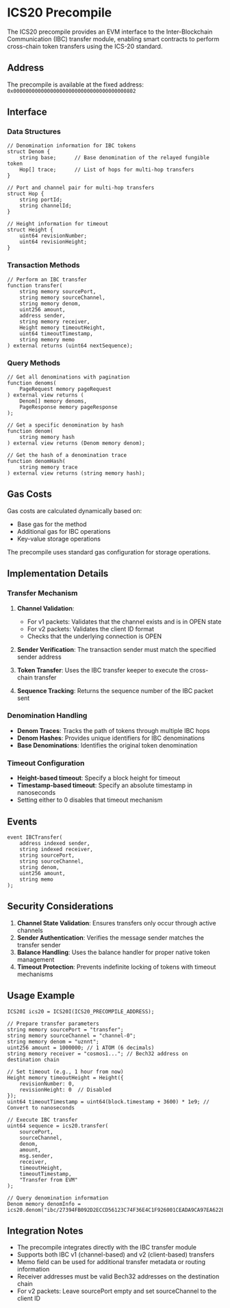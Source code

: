 # ICS20 Precompile

The ICS20 precompile provides an EVM interface to the Inter-Blockchain Communication (IBC) transfer module,
enabling smart contracts to perform cross-chain token transfers using the ICS-20 standard.

## Address

The precompile is available at the fixed address: `0x0000000000000000000000000000000000000802`

## Interface

### Data Structures

```solidity
// Denomination information for IBC tokens
struct Denom {
    string base;      // Base denomination of the relayed fungible token
    Hop[] trace;      // List of hops for multi-hop transfers
}

// Port and channel pair for multi-hop transfers
struct Hop {
    string portId;
    string channelId;
}

// Height information for timeout
struct Height {
    uint64 revisionNumber;
    uint64 revisionHeight;
}
```

### Transaction Methods

```solidity
// Perform an IBC transfer
function transfer(
    string memory sourcePort,
    string memory sourceChannel,
    string memory denom,
    uint256 amount,
    address sender,
    string memory receiver,
    Height memory timeoutHeight,
    uint64 timeoutTimestamp,
    string memory memo
) external returns (uint64 nextSequence);
```

### Query Methods

```solidity
// Get all denominations with pagination
function denoms(
    PageRequest memory pageRequest
) external view returns (
    Denom[] memory denoms,
    PageResponse memory pageResponse
);

// Get a specific denomination by hash
function denom(
    string memory hash
) external view returns (Denom memory denom);

// Get the hash of a denomination trace
function denomHash(
    string memory trace
) external view returns (string memory hash);
```

## Gas Costs

Gas costs are calculated dynamically based on:

- Base gas for the method
- Additional gas for IBC operations
- Key-value storage operations

The precompile uses standard gas configuration for storage operations.

## Implementation Details

### Transfer Mechanism

1. **Channel Validation**:
   - For v1 packets: Validates that the channel exists and is in OPEN state
   - For v2 packets: Validates the client ID format
   - Checks that the underlying connection is OPEN

2. **Sender Verification**: The transaction sender must match the specified sender address

3. **Token Transfer**: Uses the IBC transfer keeper to execute the cross-chain transfer

4. **Sequence Tracking**: Returns the sequence number of the IBC packet sent

### Denomination Handling

- **Denom Traces**: Tracks the path of tokens through multiple IBC hops
- **Denom Hashes**: Provides unique identifiers for IBC denominations
- **Base Denominations**: Identifies the original token denomination

### Timeout Configuration

- **Height-based timeout**: Specify a block height for timeout
- **Timestamp-based timeout**: Specify an absolute timestamp in nanoseconds
- Setting either to 0 disables that timeout mechanism

## Events

```solidity
event IBCTransfer(
    address indexed sender,
    string indexed receiver,
    string sourcePort,
    string sourceChannel,
    string denom,
    uint256 amount,
    string memo
);
```

## Security Considerations

1. **Channel State Validation**: Ensures transfers only occur through active channels
2. **Sender Authentication**: Verifies the message sender matches the transfer sender
3. **Balance Handling**: Uses the balance handler for proper native token management
4. **Timeout Protection**: Prevents indefinite locking of tokens with timeout mechanisms

## Usage Example

```solidity
ICS20I ics20 = ICS20I(ICS20_PRECOMPILE_ADDRESS);

// Prepare transfer parameters
string memory sourcePort = "transfer";
string memory sourceChannel = "channel-0";
string memory denom = "uznnt";
uint256 amount = 1000000; // 1 ATOM (6 decimals)
string memory receiver = "cosmos1..."; // Bech32 address on destination chain

// Set timeout (e.g., 1 hour from now)
Height memory timeoutHeight = Height({
    revisionNumber: 0,
    revisionHeight: 0  // Disabled
});
uint64 timeoutTimestamp = uint64(block.timestamp + 3600) * 1e9; // Convert to nanoseconds

// Execute IBC transfer
uint64 sequence = ics20.transfer(
    sourcePort,
    sourceChannel,
    denom,
    amount,
    msg.sender,
    receiver,
    timeoutHeight,
    timeoutTimestamp,
    "Transfer from EVM"
);

// Query denomination information
Denom memory denomInfo = ics20.denom("ibc/27394FB092D2ECCD56123C74F36E4C1F926001CEADA9CA97EA622B25F41E5EB2");
```

## Integration Notes

- The precompile integrates directly with the IBC transfer module
- Supports both IBC v1 (channel-based) and v2 (client-based) transfers
- Memo field can be used for additional transfer metadata or routing information
- Receiver addresses must be valid Bech32 addresses on the destination chain
- For v2 packets: Leave sourcePort empty and set sourceChannel to the client ID
